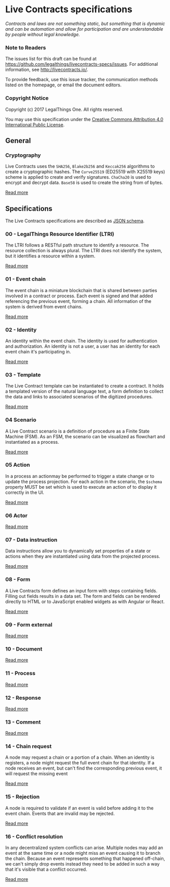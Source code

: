 # Live Contracts specifications

_Contracts and laws are not something static, but something that is dynamic and can be automation and allow for
participation and are understandable by people without legal knowledge._

### Note to Readers

The issues list for this draft can be found at <https://github.com/legalthings/livecontracts-specs/issues>.
For additional information, see <http://livecontracts.io/>.

To provide feedback, use this issue tracker, the communication methods listed on the homepage, or email the document
editors.

### Copyright Notice

Copyright (c) 2017 LegalThings One. All rights reserved.

You may use this specification under the [Creative Commons Attribution 4.0 International Public License](https://raw.githubusercontent.com/legalthings/livecontracts-specifications/master/LICENSE).

## General

### Cryptography

Live Contracts uses the `SHA256`, `Blake2b256` and `Keccak256` algorithms to create a cryptographic hashes. The
`Curve25519` (ED25519 with X25519 keys) scheme is applied to create and verify signatures. `ChaCha20` is used to encrypt
and decrypt data. `Base58` is used to create the string from of bytes.

[Read more](cryptography.html)

## Specifications

The Live Contracts specifications are described as [JSON schema](http://json-schema.org/).

### 00 - LegalThings Resource Identifier (LTRI)

The LTRI follows a RESTful path structure to identify a resource. The resource collection is always plural. The LTRI
does not identify the system, but it identifies a resource within a system.

[Read more](00-ltri/)

### 01 - Event chain

The event chain is a miniature blockchain that is shared between parties involved in a contract or process. Each event
is signed and that added referencing the previous event, forming a chain. All information of the system is derived from
event chains.

[Read more](01-event-chain/)

### 02 - Identity

An identity within the event chain. The identity is used for authentication and authorization. An identity is not a
user, a user has an identity for each event chain it's participating in.

[Read more](02-identity/)

### 03 - Template

The Live Contract template can be instantiated to create a contract. It holds a templated version of the natural
language text, a form definition to collect the data and links to associated scenarios of the digitized procedures.

[Read more](03-template/)

### 04 Scenario

A Live Contract scenario is a definition of procedure as a Finite State Machine (FSM). As an FSM, the scenario can be
visualized as flowchart and instantiated as a process.

[Read more](04-scenario/)

### 05 Action

In a process an actionmay be performed to trigger a state change or to update the process projection. For each action in
the scenario, the `$schema` property MUST be set which is used to execute an action of to display it correctly in the
UI.

[Read more](05-action/)

### 06 Actor

[Read more](06-actor/)

### 07 - Data instruction

Data instructions allow you to dynamically set properties of a state or actions when they are instantiated using
data from the projected process.

[Read more](07-data-instruction/)

### 08 - Form

A Live Contracts form defines an input form with steps containing fields. Filling out fields results in a data set. The
form and fields can be rendered directly to HTML or to JavaScript enabled widgets as with Angular or React.

[Read more](08-form/)

### 09 - Form external

[Read more](09-form-external/)

### 10 - Document

[Read more](10-document/)

### 11 - Process

[Read more](11-process/)

### 12 - Response

[Read more](12-response/)

### 13 - Comment

[Read more](13-comment/)

### 14 - Chain request

A node may request a chain or a portion of a chain. When an identity is registers, a node might request the full event
chain for that identity. If a node receives an event, but can't find the corresponding previous event, it will request
the missing event

[Read more](14-chain-request/)

### 15 - Rejection

A node is required to validate if an event is valid before adding it to the event chain. Events that are invalid may
be rejected.

[Read more](15-rejection/)

### 16 - Conflict resolution

In any decentralized system conflicts can arise. Multiple nodes may add an event at the same time or a node might miss
an event causing it to branch the chain. Because an event represents something that happened off-chain, we can't simply
drop events instead they need to be added in such a way that it's visible that a conflict occurred.

[Read more](16-conflict-resolution/)
